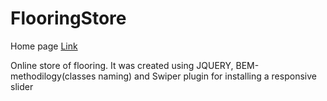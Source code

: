 # FlooringStore

Home page 
[Link](https://alinaandriychuk.github.io/Parquetry/)

Online store of flooring. It was created using JQUERY, BEM-methodilogy(classes naming) and Swiper plugin for installing a responsive slider

